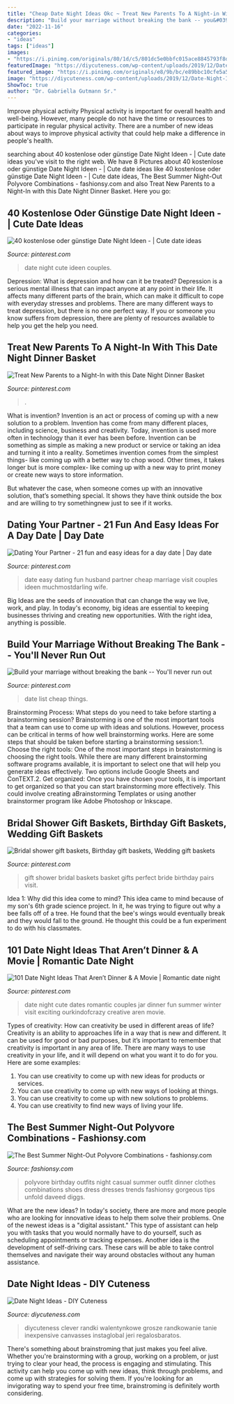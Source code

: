 ```yaml
---
title: "Cheap Date Night Ideas Okc ~ Treat New Parents To A Night-in With This Date Night Dinner Basket"
description: "Build your marriage without breaking the bank -- you&#039;ll never run out"
date: "2022-11-16"
categories:
- "ideas"
tags: ["ideas"]
images:
- "https://i.pinimg.com/originals/80/1d/c5/801dc5e0bbfc015ace8845793f8da2b4.jpg"
featuredImage: "https://diycuteness.com/wp-content/uploads/2019/12/Date-Night-Ideas-1.jpg"
featured_image: "https://i.pinimg.com/originals/e8/9b/bc/e89bbc10cfe5a5df0aa2888127a1f2a1.png"
image: "https://diycuteness.com/wp-content/uploads/2019/12/Date-Night-Ideas-1.jpg"
ShowToc: true
author: "Dr. Gabriella Gutmann Sr."
---
```



Improve physical activity
Physical activity is important for overall health and well-being. However, many people do not have the time or resources to participate in regular physical activity. There are a number of new ideas about ways to improve physical activity that could help make a difference in people's health.

	

		
searching about 40 kostenlose oder günstige Date Night Ideen - | Cute date ideas you've visit to the right web. We have 8 Pictures about 40 kostenlose oder günstige Date Night Ideen - | Cute date ideas like 40 kostenlose oder günstige Date Night Ideen - | Cute date ideas, The Best Summer Night-Out Polyvore Combinations - fashionsy.com and also Treat New Parents to a Night-In with this Date Night Dinner Basket. Here you go:
		
    
## 40 Kostenlose Oder Günstige Date Night Ideen - | Cute Date Ideas

<img loading=lazy src="https://i.pinimg.com/originals/0a/4b/c3/0a4bc3bf105a7f95470f0f95afa633ee.jpg" onerror="this.onerror=null;this.src='https://tse3.mm.bing.net/th?id=OIP.ZuxHdN0KfzkPW8256CyVmgHaLG&amp;pid=15.1';" alt="40 kostenlose oder günstige Date Night Ideen - | Cute date ideas">

_Source: pinterest.com_

>date night cute ideen couples. 

	

Depression: What is depression and how can it be treated?
Depression is a serious mental illness that can impact anyone at any point in their life. It affects many different parts of the brain, which can make it difficult to cope with everyday stresses and problems. There are many different ways to treat depression, but there is no one perfect way. If you or someone you know suffers from depression, there are plenty of resources available to help you get the help you need.

    
## Treat New Parents To A Night-In With This Date Night Dinner Basket

<img loading=lazy src="https://i.pinimg.com/originals/80/1d/c5/801dc5e0bbfc015ace8845793f8da2b4.jpg" onerror="this.onerror=null;this.src='https://tse3.mm.bing.net/th?id=OIP.OnmbCamsQUkjedGG3hWbogHaLH&amp;pid=15.1';" alt="Treat New Parents to a Night-In with this Date Night Dinner Basket">

_Source: pinterest.com_

>. 

	

What is invention?
Invention is an act or process of coming up with a new solution to a problem. Invention has come from many different places, including science, business and creativity. Today, invention is used more often in technology than it ever has been before. 
Invention can be something as simple as making a new product or service or taking an idea and turning it into a reality. Sometimes invention comes from the simplest things- like coming up with a better way to chop wood. Other times, it takes longer but is more complex- like coming up with a new way to print money or create new ways to store information. 

But whatever the case, when someone comes up with an innovative solution, that’s something special. It shows they have think outside the box and are willing to try somethingnew just to see if it works.

    
## Dating Your Partner - 21 Fun And Easy Ideas For A Day Date | Day Date

<img loading=lazy src="https://i.pinimg.com/originals/e8/9b/bc/e89bbc10cfe5a5df0aa2888127a1f2a1.png" onerror="this.onerror=null;this.src='https://tse3.mm.bing.net/th?id=OIP.qMTmqzFw1955R2PdqL8zMQHaO0&amp;pid=15.1';" alt="Dating Your Partner - 21 fun and easy ideas for a day date | Day date">

_Source: pinterest.com_

>date easy dating fun husband partner cheap marriage visit couples ideen muchmostdarling wife. 

	

Big Ideas are the seeds of innovation that can change the way we live, work, and play. In today's economy, big ideas are essential to keeping businesses thriving and creating new opportunities. With the right idea, anything is possible.

    
## Build Your Marriage Without Breaking The Bank -- You&#039;ll Never Run Out

<img loading=lazy src="https://i.pinimg.com/736x/a8/08/d0/a808d031d2aa661c0c6d69dcf76a2526.jpg" onerror="this.onerror=null;this.src='https://tse2.mm.bing.net/th?id=OIP.lH4T22H-U99rVFEY4v1lFAHaOJ&amp;pid=15.1';" alt="Build your marriage without breaking the bank -- You&#039;ll never run out">

_Source: pinterest.com_

>date list cheap things. 

	

Brainstorming Process: What steps do you need to take before starting a brainstorming session?
Brainstorming is one of the most important tools that a team can use to come up with ideas and solutions. However, process can be critical in terms of how well brainstorming works. Here are some steps that should be taken before starting a brainstorming session:1. Choose the right tools: One of the most important steps in brainstorming is choosing the right tools. While there are many different brainstorming software programs available, it is important to select one that will help you generate ideas effectively. Two options include Google Sheets and ConTEXT.2. Get organized: Once you have chosen your tools, it is important to get organized so that you can start brainstorming more effectively. This could involve creating aBrainstorming Templates or using another brainstormer program like Adobe Photoshop or Inkscape.
    
## Bridal Shower Gift Baskets, Birthday Gift Baskets, Wedding Gift Baskets

<img loading=lazy src="https://i.pinimg.com/736x/5a/f8/6e/5af86e337558ee4090dd4b749653f496--bridal-shower-gifts-gift-baskets.jpg" onerror="this.onerror=null;this.src='https://tse4.mm.bing.net/th?id=OIP.ncOpSnfjaC-xW7yZbOAbVAHaJ3&amp;pid=15.1';" alt="Bridal shower gift baskets, Birthday gift baskets, Wedding gift baskets">

_Source: pinterest.com_

>gift shower bridal baskets basket gifts perfect bride birthday pairs visit. 

	

Idea 1: Why did this idea come to mind?
This idea came to mind because of my son's 6th grade science project. In it, he was trying to figure out why a bee falls off of a tree. He found that the bee's wings would eventually break and they would fall to the ground. He thought this could be a fun experiment to do with his classmates.

    
## 101 Date Night Ideas That Aren’t Dinner &amp; A Movie | Romantic Date Night

<img loading=lazy src="https://i.pinimg.com/originals/e6/bf/18/e6bf18b4841929b78d586b49daa6841e.jpg" onerror="this.onerror=null;this.src='https://tse4.mm.bing.net/th?id=OIP.F_og3BxhKamR_FkZXrsNHwHaSh&amp;pid=15.1';" alt="101 Date Night Ideas That Aren’t Dinner &amp; A Movie | Romantic date night">

_Source: pinterest.com_

>date night cute dates romantic couples jar dinner fun summer winter visit exciting ourkindofcrazy creative aren movie. 

	

Types of creativity: How can creativity be used in different areas of life?
Creativity is an ability to approaches life in a way that is new and different. It can be used for good or bad purposes, but it’s important to remember that creativity is important in any area of life. There are many ways to use creativity in your life, and it will depend on what you want it to do for you. Here are some examples: 
1. You can use creativity to come up with new ideas for products or services.
2. You can use creativity to come up with new ways of looking at things.
3. You can use creativity to come up with new solutions to problems.
4. You can use creativity to find new ways of living your life.

    
## The Best Summer Night-Out Polyvore Combinations - Fashionsy.com

<img loading=lazy src="http://fashionsy.com/wp-content/uploads/2015/07/f9c912803da68b5d192b5c3761f90b7c-600x1024.jpg" onerror="this.onerror=null;this.src='https://tse3.mm.bing.net/th?id=OIP.Owpi6Oln8X-udOR93U5auwHaMo&amp;pid=15.1';" alt="The Best Summer Night-Out Polyvore Combinations - fashionsy.com">

_Source: fashionsy.com_

>polyvore birthday outfits night casual summer outfit dinner clothes combinations shoes dress dresses trends fashionsy gorgeous tips unfold daveed diggs. 

	

What are the new ideas?
In today's society, there are more and more people who are looking for innovative ideas to help them solve their problems. One of the newest ideas is a "digital assistant." This type of assistant can help you with tasks that you would normally have to do yourself, such as scheduling appointments or tracking expenses. Another idea is the development of self-driving cars. These cars will be able to take control themselves and navigate their way around obstacles without any human assistance.

    
## Date Night Ideas - DIY Cuteness

<img loading=lazy src="https://diycuteness.com/wp-content/uploads/2019/12/Date-Night-Ideas-1.jpg" onerror="this.onerror=null;this.src='https://tse2.mm.bing.net/th?id=OIP.BLRz4yDlEt1Y5CnMcWkmYgHaJ4&amp;pid=15.1';" alt="Date Night Ideas - DIY Cuteness">

_Source: diycuteness.com_

>diycuteness clever randki walentynkowe grosze randkowanie tanie inexpensive canvasses instaglobal jeri regalosbaratos. 

	

There's something about brainstroming that just makes you feel alive. Whether you're brainstorming with a group, working on a problem, or just trying to clear your head, the process is engaging and stimulating. This activity can help you come up with new ideas, think through problems, and come up with strategies for solving them. If you're looking for an invigorating way to spend your free time, brainstroming is definitely worth considering.

